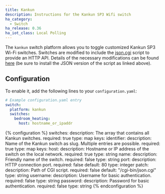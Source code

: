 ```yaml
---
title: Kankun
description: Instructions for the Kankun SP3 Wifi switch
ha_category:
  - Switch
ha_release: 0.36
ha_iot_class: Local Polling
---
```


The `kankun` switch platform allows you to toggle customized Kankun SP3 Wi-Fi switches. Switches are
modified to include the [json.cgi](https://github.com/homedash/kankun-json/blob/master/cgi-bin/json.cgi)
script to provide an HTTP API. Details of the necessary modifications can be found
[here](http://www.homeautomationforgeeks.com/openhab_http.shtml#kankun) (be sure to install the JSON version
of the script as linked above).

## Configuration

To enable it, add the following lines to your `configuration.yaml`:

```yaml
# Example configuration.yaml entry
switch:
  platform: kankun
  switches:
    bedroom_heating:
      host: hostname_or_ipaddr
```

{% configuration %}
switches:
  description: The array that contains all Kankun switches.
  required: true
  type: map
  keys:
    identifier:
      description: Name of the Kankun switch as slug. Multiple entries are possible.
      required: true
      type: map
      keys:
        host:
          description: Hostname or IP address of the switch on the local network.
          required: true
          type: string
        name:
          description: Friendly name of the switch.
          required: false
          type: string
        port:
          description: HTTP connection port.
          required: false
          default: 80
          type: integer
        patch:
          description: Path of CGI script.
          required: false
          default: "/cgi-bin/json.cgi"
          type: string
        username:
          description: Username for basic authentication.
          required: false
          type: string
        password:
          description: Password for basic authentication.
          required: false
          type: string
{% endconfiguration %}
